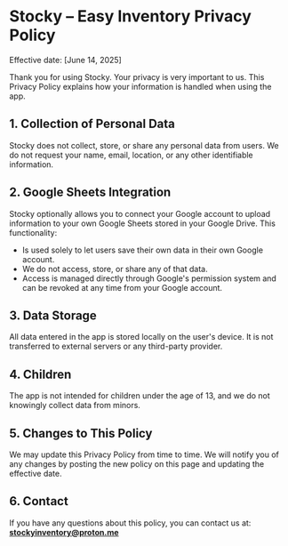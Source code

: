 # Stocky – Easy Inventory Privacy Policy

Effective date: [June 14, 2025]

Thank you for using Stocky. Your privacy is very important to us. This Privacy Policy explains how your information is handled when using the app.

## 1. Collection of Personal Data

Stocky does not collect, store, or share any personal data from users. We do not request your name, email, location, or any other identifiable information.

## 2. Google Sheets Integration

Stocky optionally allows you to connect your Google account to upload information to your own Google Sheets stored in your Google Drive. This functionality:

- Is used solely to let users save their own data in their own Google account.
- We do not access, store, or share any of that data.
- Access is managed directly through Google's permission system and can be revoked at any time from your Google account.

## 3. Data Storage

All data entered in the app is stored locally on the user's device. It is not transferred to external servers or any third-party provider.

## 4. Children

The app is not intended for children under the age of 13, and we do not knowingly collect data from minors.

## 5. Changes to This Policy

We may update this Privacy Policy from time to time. We will notify you of any changes by posting the new policy on this page and updating the effective date.

## 6. Contact

If you have any questions about this policy, you can contact us at:  
**stockyinventory@proton.me**
